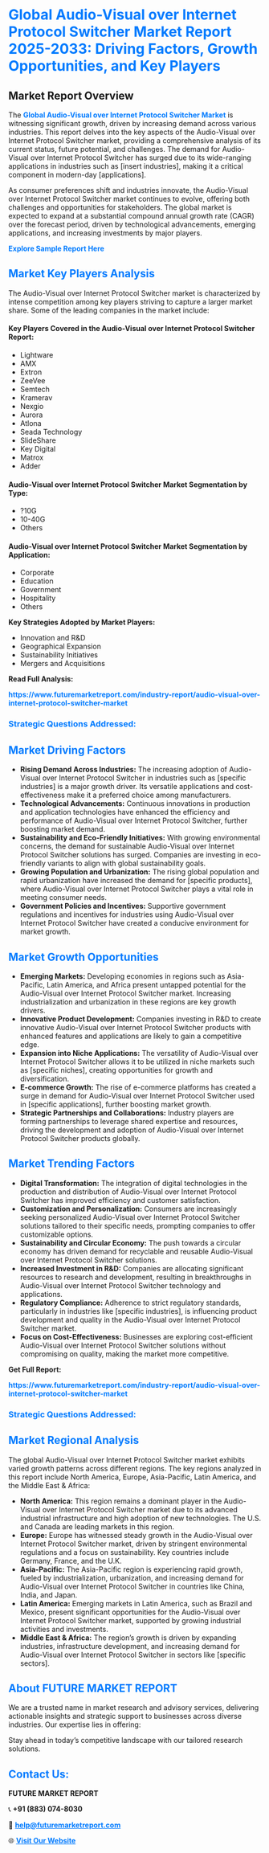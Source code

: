 <h1 style="color: #007BFF;">Global Audio-Visual over Internet Protocol Switcher Market Report 2025-2033: Driving Factors, Growth Opportunities, and Key Players</h1>

<section id="overview">
<h2>Market Report Overview</h2>
<p>The <a href="https://www.futuremarketreport.com/industry-report/audio-visual-over-internet-protocol-switcher-market" style="color: #007BFF; text-decoration: none;"><strong>Global Audio-Visual over Internet Protocol Switcher Market</strong></a> is witnessing significant growth, driven by increasing demand across various industries. This report delves into the key aspects of the Audio-Visual over Internet Protocol Switcher market, providing a comprehensive analysis of its current status, future potential, and challenges. The demand for Audio-Visual over Internet Protocol Switcher has surged due to its wide-ranging applications in industries such as [insert industries], making it a critical component in modern-day [applications].</p>
<p>As consumer preferences shift and industries innovate, the Audio-Visual over Internet Protocol Switcher market continues to evolve, offering both challenges and opportunities for stakeholders. The global market is expected to expand at a substantial compound annual growth rate (CAGR) over the forecast period, driven by technological advancements, emerging applications, and increasing investments by major players.</p>
</section>

<section id="overview">
<p><a href="https://www.futuremarketreport.com/request-sample/reportId=75989" style="color: #007BFF; text-decoration: none;"><strong>Explore Sample Report Here</strong></a></p>
</section>

<section id="key-players">
<h2 style="color: #007BFF;">Market Key Players Analysis</h2>
<p>The Audio-Visual over Internet Protocol Switcher market is characterized by intense competition among key players striving to capture a larger market share. Some of the leading companies in the market include:</p>
<h4>Key Players Covered in the Audio-Visual over Internet Protocol Switcher Report:</h4>
<ul><li>Lightware</li><li>AMX</li><li>Extron</li><li>ZeeVee</li><li>Semtech</li><li>Kramerav</li><li>Nexgio</li><li>Aurora</li><li>Atlona</li><li>Seada Technology</li><li>SlideShare</li><li>Key Digital</li><li>Matrox</li><li>Adder</li></ul>
<h4>Audio-Visual over Internet Protocol Switcher Market Segmentation by Type:</h4>
<ul><li>?10G</li><li>10-40G</li><li>Others</li></ul>

<h4>Audio-Visual over Internet Protocol Switcher Market Segmentation by Application:</h4>
<ul><li>Corporate</li><li>Education</li><li>Government</li><li>Hospitality</li><li>Others</li></ul>
<p><strong>Key Strategies Adopted by Market Players:</strong></p>
<ul>
<li>Innovation and R&D</li>
<li>Geographical Expansion</li>
<li>Sustainability Initiatives</li>
<li>Mergers and Acquisitions</li>
</ul>
</section>

<section>
<p><strong>Read Full Analysis: </strong></p><a href="https://www.futuremarketreport.com/industry-report/audio-visual-over-internet-protocol-switcher-market" style="color: #007BFF; text-decoration: none;"><strong>https://www.futuremarketreport.com/industry-report/audio-visual-over-internet-protocol-switcher-market</strong></a>
<h3 style="color: #007BFF;">Strategic Questions Addressed:</h3>
</section>

<section id="driving-factors">
<h2 style="color: #007BFF;">Market Driving Factors</h2>
<ul>
<li><strong>Rising Demand Across Industries:</strong> The increasing adoption of Audio-Visual over Internet Protocol Switcher in industries such as [specific industries] is a major growth driver. Its versatile applications and cost-effectiveness make it a preferred choice among manufacturers.</li>
<li><strong>Technological Advancements:</strong> Continuous innovations in production and application technologies have enhanced the efficiency and performance of Audio-Visual over Internet Protocol Switcher, further boosting market demand.</li>
<li><strong>Sustainability and Eco-Friendly Initiatives:</strong> With growing environmental concerns, the demand for sustainable Audio-Visual over Internet Protocol Switcher solutions has surged. Companies are investing in eco-friendly variants to align with global sustainability goals.</li>
<li><strong>Growing Population and Urbanization:</strong> The rising global population and rapid urbanization have increased the demand for [specific products], where Audio-Visual over Internet Protocol Switcher plays a vital role in meeting consumer needs.</li>
<li><strong>Government Policies and Incentives:</strong> Supportive government regulations and incentives for industries using Audio-Visual over Internet Protocol Switcher have created a conducive environment for market growth.</li>
</ul>
</section>

<section id="growth-opportunities">
<h2 style="color: #007BFF;">Market Growth Opportunities</h2>
<ul>
<li><strong>Emerging Markets:</strong> Developing economies in regions such as Asia-Pacific, Latin America, and Africa present untapped potential for the Audio-Visual over Internet Protocol Switcher market. Increasing industrialization and urbanization in these regions are key growth drivers.</li>
<li><strong>Innovative Product Development:</strong> Companies investing in R&D to create innovative Audio-Visual over Internet Protocol Switcher products with enhanced features and applications are likely to gain a competitive edge.</li>
<li><strong>Expansion into Niche Applications:</strong> The versatility of Audio-Visual over Internet Protocol Switcher allows it to be utilized in niche markets such as [specific niches], creating opportunities for growth and diversification.</li>
<li><strong>E-commerce Growth:</strong> The rise of e-commerce platforms has created a surge in demand for Audio-Visual over Internet Protocol Switcher used in [specific applications], further boosting market growth.</li>
<li><strong>Strategic Partnerships and Collaborations:</strong> Industry players are forming partnerships to leverage shared expertise and resources, driving the development and adoption of Audio-Visual over Internet Protocol Switcher products globally.</li>
</ul>
</section>

<section id="trending-factors">
<h2 style="color: #007BFF;">Market Trending Factors</h2>
<ul>
<li><strong>Digital Transformation:</strong> The integration of digital technologies in the production and distribution of Audio-Visual over Internet Protocol Switcher has improved efficiency and customer satisfaction.</li>
<li><strong>Customization and Personalization:</strong> Consumers are increasingly seeking personalized Audio-Visual over Internet Protocol Switcher solutions tailored to their specific needs, prompting companies to offer customizable options.</li>
<li><strong>Sustainability and Circular Economy:</strong> The push towards a circular economy has driven demand for recyclable and reusable Audio-Visual over Internet Protocol Switcher solutions.</li>
<li><strong>Increased Investment in R&D:</strong> Companies are allocating significant resources to research and development, resulting in breakthroughs in Audio-Visual over Internet Protocol Switcher technology and applications.</li>
<li><strong>Regulatory Compliance:</strong> Adherence to strict regulatory standards, particularly in industries like [specific industries], is influencing product development and quality in the Audio-Visual over Internet Protocol Switcher market.</li>
<li><strong>Focus on Cost-Effectiveness:</strong> Businesses are exploring cost-efficient Audio-Visual over Internet Protocol Switcher solutions without compromising on quality, making the market more competitive.</li>
</ul>
</section>

<section>
<p><strong>Get Full Report: </strong></p><a href="https://www.futuremarketreport.com/industry-report/audio-visual-over-internet-protocol-switcher-market" style="color: #007BFF; text-decoration: none;"><strong>https://www.futuremarketreport.com/industry-report/audio-visual-over-internet-protocol-switcher-market</strong></a>
<h3 style="color: #007BFF;">Strategic Questions Addressed:</h3>
</section>


<section id="regional-analysis">
<h2 style="color: #007BFF;">Market Regional Analysis</h2>
<p>The global Audio-Visual over Internet Protocol Switcher market exhibits varied growth patterns across different regions. The key regions analyzed in this report include North America, Europe, Asia-Pacific, Latin America, and the Middle East & Africa:</p>
<ul>
<li><strong>North America:</strong> This region remains a dominant player in the Audio-Visual over Internet Protocol Switcher market due to its advanced industrial infrastructure and high adoption of new technologies. The U.S. and Canada are leading markets in this region.</li>
<li><strong>Europe:</strong> Europe has witnessed steady growth in the Audio-Visual over Internet Protocol Switcher market, driven by stringent environmental regulations and a focus on sustainability. Key countries include Germany, France, and the U.K.</li>
<li><strong>Asia-Pacific:</strong> The Asia-Pacific region is experiencing rapid growth, fueled by industrialization, urbanization, and increasing demand for Audio-Visual over Internet Protocol Switcher in countries like China, India, and Japan.</li>
<li><strong>Latin America:</strong> Emerging markets in Latin America, such as Brazil and Mexico, present significant opportunities for the Audio-Visual over Internet Protocol Switcher market, supported by growing industrial activities and investments.</li>
<li><strong>Middle East & Africa:</strong> The region’s growth is driven by expanding industries, infrastructure development, and increasing demand for Audio-Visual over Internet Protocol Switcher in sectors like [specific sectors].</li>
</ul>
</section>

<footer>
<h2 style="color: #007BFF;">About FUTURE MARKET REPORT</h2>
<p>We are a trusted name in market research and advisory services, delivering actionable insights and strategic support to businesses across diverse industries. Our expertise lies in offering:</p>

<p>Stay ahead in today’s competitive landscape with our tailored research solutions.</p>

<h2 style="color: #007BFF;">Contact Us:</h2>
<p><strong>FUTURE MARKET REPORT</strong></p>
<p>📞 <strong>+91 (883) 074-8030</strong></p>
<p>📧 <strong><a href="mailto:help@futuremarketreport.com" style="color: #007BFF;">help@futuremarketreport.com</a></strong></p>
<p>🌐 <strong><a href="https://www.futuremarketreport.com/" style="color: #007BFF;">Visit Our Website</a></strong></p>
</footer>
